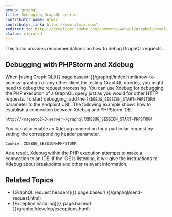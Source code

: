 ```yaml
---
group: graphql
title: Debugging GraphQL queries
contributor_name: Atwix
contributor_link: https://www.atwix.com/
redirect_to: https://developer.adobe.com/commerce/webapi/graphql/develop/debugging/
status: migrated
---
```


This topic provides recommendations on how to debug GraphQL requests.

## Debugging with PHPStorm and Xdebug

When [using GraphiQL]({{ page.baseurl }}/graphql/index.html#how-to-access-graphql) or any other client for testing GraphQL queries, you might need to debug the request processing.
You can use Xdebug for debugging the PHP execution of a GraphQL query just as you would for other HTTP requests.
To start debugging, add the `?XDEBUG_SESSION_START=PHPSTORM` parameter to the endpoint URL.
The following example shows how to establish a connection between Xdebug and PHPStorm IDE.

```http
http://<magento2-3-server>/graphql?XDEBUG_SESSION_START=PHPSTORM
```

You can also enable an Xdebug connection for a particular request by setting the corresponding header parameter.

```text
Cookie: XDEBUG_SESSION=PHPSTORM
```

As a result, Xdebug within the PHP execution attempts to make a connection to an IDE. If the IDE is listening, it will give the instructions to Xdebug about breakpoints and other relevant information.

## Related Topics

*  [GraphQL request headers]({{ page.baseurl }}/graphql/send-request.html)
*  [Exception handling]({{ page.baseurl }}/graphql/develop/exceptions.html)
